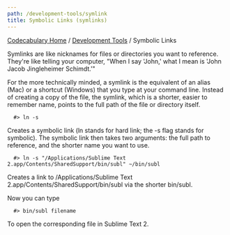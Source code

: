 ```yaml
---
path: /development-tools/symlink
title: Symbolic Links (symlinks)
---
```

[Codecabulary Home](/) / [Development Tools](/development-tools) / Symbolic Links

<!-- ---title: Symbolic Links (symlinks) -->

Symlinks are like nicknames for files or directories you want to reference. They're like telling your computer, "When I say 'John,' what I mean is 'John Jacob Jingleheimer Schimdt.'"

For the more technically minded, a symlink is the equivalent of an alias (Mac) or a shortcut (Windows) that you type at your command line. Instead of creating a copy of the file, the symlink, which is a shorter, easier to remember name, points to the full path of the file or directory itself.

```
  #> ln -s
```

Creates a symbolic link (ln stands for hard link; the -s flag stands for symbolic). The symbolic link then takes two arguments: the full path to reference, and the shorter name you want to use.

```
  #> ln -s "/Applications/Sublime Text 2.app/Contents/SharedSupport/bin/subl" ~/bin/subl
```

Creates a link to /Applications/Sublime Text 2.app/Contents/SharedSupport/bin/subl via the shorter bin/subl.

Now you can type
```
  #> bin/subl filename
```

To open the corresponding file in Sublime Text 2.
